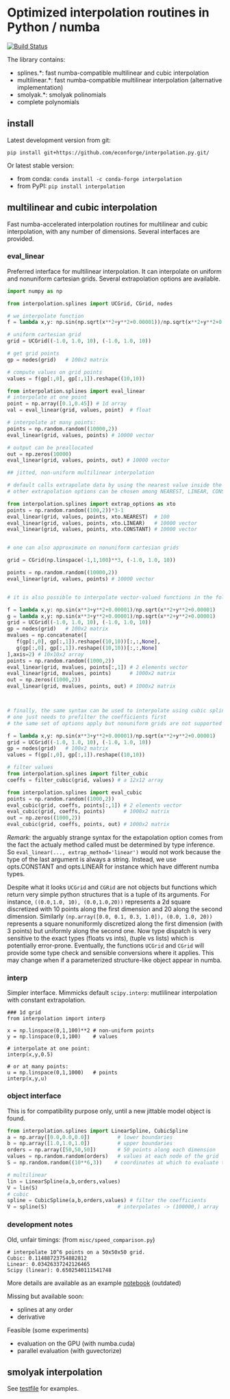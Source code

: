 # Optimized interpolation routines in Python / numba

[![Build Status](https://travis-ci.org/EconForge/interpolation.py.svg?branch=master)](https://travis-ci.org/EconForge/interpolation.py)

The library contains:
- splines.*: fast numba-compatible multilinear and cubic interpolation
- multilinear.*: fast numba-compatible multilinear interpolation (alternative implementation)
- smolyak.*: smolyak polinomials
- complete polynomials

## install

Latest development version from git:

`pip install git+https://github.com/econforge/interpolation.py.git/`

Or latest stable version:

- from conda: `conda install -c conda-forge interpolation`
- from PyPI: `pip install interpolation`

## multilinear and cubic interpolation

Fast numba-accelerated interpolation routines
for multilinear and cubic interpolation, with any number of dimensions.
Several interfaces are provided.

### eval_linear

Preferred interface for multilinear interpolation. It can interpolate on uniform
and nonuniform cartesian grids. Several extrapolation options are available.


```python
import numpy as np

from interpolation.splines import UCGrid, CGrid, nodes

# we interpolate function
f = lambda x,y: np.sin(np.sqrt(x**2+y**2+0.00001))/np.sqrt(x**2+y**2+0.00001)

# uniform cartesian grid
grid = UCGrid((-1.0, 1.0, 10), (-1.0, 1.0, 10))

# get grid points
gp = nodes(grid)   # 100x2 matrix

# compute values on grid points
values = f(gp[:,0], gp[:,1]).reshape((10,10))

from interpolation.splines import eval_linear
# interpolate at one point
point = np.array([0.1,0.45]) # 1d array
val = eval_linear(grid, values, point)  # float

# interpolate at many points:
points = np.random.random((10000,2))
eval_linear(grid, values, points) # 10000 vector

# output can be preallocated
out = np.zeros(10000)
eval_linear(grid, values, points, out) # 10000 vector

## jitted, non-uniform multilinear interpolation

# default calls extrapolate data by using the nearest value inside the grid
# other extrapolation options can be chosen among NEAREST, LINEAR, CONSTANT

from interpolation.splines import extrap_options as xto
points = np.random.random((100,2))*3-1
eval_linear(grid, values, points, xto.NEAREST)  # 100
eval_linear(grid, values, points, xto.LINEAR)   # 10000 vector
eval_linear(grid, values, points, xto.CONSTANT) # 10000 vector


# one can also approximate on nonuniform cartesian grids

grid = CGrid(np.linspace(-1,1,100)**3, (-1.0, 1.0, 10))

points = np.random.random((10000,2))
eval_linear(grid, values, points) # 10000 vector


# it is also possible to interpolate vector-valued functions in the following way

f = lambda x,y: np.sin(x**3+y**2+0.00001)/np.sqrt(x**2+y**2+0.00001)
g = lambda x,y: np.sin(x**3+y**2+0.00001)/np.sqrt(x**2+y**2+0.00001)
grid = UCGrid((-1.0, 1.0, 10), (-1.0, 1.0, 10))
gp = nodes(grid)   # 100x2 matrix
mvalues = np.concatenate([
   f(gp[:,0], gp[:,1]).reshape((10,10))[:,:,None],
   g(gp[:,0], gp[:,1]).reshape((10,10))[:,:,None]
],axis=2) # 10x10x2 array
points = np.random.random((1000,2))
eval_linear(grid, mvalues, points[:,1]) # 2 elements vector
eval_linear(grid, mvalues, points)      # 1000x2 matrix      
out = np.zeros((1000,2))
eval_linear(grid, mvalues, points, out) # 1000x2 matrix



# finally, the same syntax can be used to interpolate using cubic splines
# one just needs to prefilter the coefficients first
# the same set of options apply but nonuniform grids are not supported (yet)

f = lambda x,y: np.sin(x**3+y**2+0.00001)/np.sqrt(x**2+y**2+0.00001)
grid = UCGrid((-1.0, 1.0, 10), (-1.0, 1.0, 10))
gp = nodes(grid)   # 100x2 matrix
values = f(gp[:,0], gp[:,1]).reshape((10,10))

# filter values
from interpolation.splines import filter_cubic
coeffs = filter_cubic(grid, values) # a 12x12 array

from interpolation.splines import eval_cubic
points = np.random.random((1000,2))
eval_cubic(grid, coeffs, points[:,1]) # 2 elements vector
eval_cubic(grid, coeffs, points)      # 1000x2 matrix      
out = np.zeros((1000,2))
eval_cubic(grid, coeffs, points, out) # 1000x2 matrix

```

*Remark*: the arguably strange syntax for the extapolation option comes from the fact the actualy method called must be determined by type inference. So `eval_linear(..., extrap_method='linear')` would not work because the type of the last argument is always a string. Instead, we use opts.CONSTANT and opts.LINEAR for instance which have different numba types.

Despite what it looks `UCGrid` and `CGRid` are not objects but functions which return very simple python structures that is a tuple of its arguments. For instance, `((0.0,1.0, 10), (0.0,1.0,20))` represents a 2d square discretized with 10 points along the first dimension and 20 along the second dimension. Similarly `(np.array([0.0, 0.1, 0.3, 1.0]), (0.0, 1.0, 20))` represents a square nonuniformly discretized along the first dimension (with 3 points) but uniformly along the second one. Now type dispatch is very sensitive to the exact types (floats vs ints), (tuple vs lists) which is potentially error-prone. Eventually, the functions `UCGrid` and `CGrid` will provide some type check and sensible conversions where it applies. This may change when if a parameterized structure-like object appear in numba.

### interp

Simpler interface. Mimmicks default `scipy.interp`: mutlilinear interpolation with constant extrapolation.


```
### 1d grid
from interpolation import interp

x = np.linspace(0,1,100)**2 # non-uniform points
y = np.linspace(0,1,100)    # values

# interpolate at one point:
interp(x,y,0.5)

# or at many points:
u = np.linspace(0,1,1000)   # points
interp(x,y,u)

```


### object interface

This is for compatibility purpose only, until a new jittable model object is found.

```python
from interpolation.splines import LinearSpline, CubicSpline
a = np.array([0.0,0.0,0.0])         # lower boundaries
b = np.array([1.0,1.0,1.0])         # upper boundaries
orders = np.array([50,50,50])       # 50 points along each dimension
values = np.random.random(orders)   # values at each node of the grid
S = np.random.random((10**6,3))    # coordinates at which to evaluate the splines

# multilinear
lin = LinearSpline(a,b,orders,values)
V = lin(S)
# cubic
spline = CubicSpline(a,b,orders,values) # filter the coefficients
V = spline(S)                       # interpolates -> (100000,) array

```

### development notes

Old, unfair timings: (from `misc/speed_comparison.py`)

```
# interpolate 10^6 points on a 50x50x50 grid.
Cubic: 0.11488723754882812
Linear: 0.03426337242126465
Scipy (linear): 0.6502540111541748
```

More details are available as an example [notebook](https://github.com/EconForge/interpolation.py/blob/master/examples/cubic_splines_python.ipynb) (outdated)

Missing but available soon:
- splines at any order
- derivative

Feasible (some experiments)
- evaluation on the GPU (with numba.cuda)
- parallel evaluation (with guvectorize)



## smolyak interpolation

See [testfile](https://github.com/EconForge/interpolation.py/blob/master/interpolation/smolyak/tests/test_interp.py) for examples.
